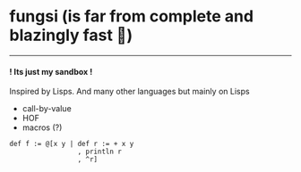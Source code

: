 # fungsi (is far from complete and blazingly fast 🚀)
---
#### ! Its just my sandbox !                               
Inspired by Lisps. And many other languages but mainly on Lisps

- call-by-value
- HOF
- macros (?)

```smalltalk 
def f := @[x y | def r := + x y
                 , println r
                 , ^r]
```

